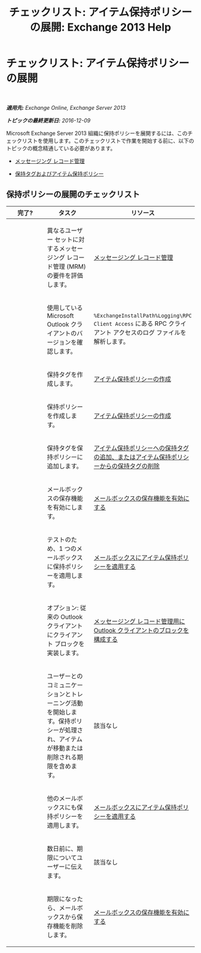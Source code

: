 ﻿---
title: 'チェックリスト: アイテム保持ポリシーの展開: Exchange 2013 Help'
TOCTitle: 'チェックリスト: アイテム保持ポリシーの展開'
ms:assetid: 59e299fd-b6a8-48f5-88ae-dc20dbe32e90
ms:mtpsurl: https://technet.microsoft.com/ja-jp/library/Ee364743(v=EXCHG.150)
ms:contentKeyID: 49896260
ms.date: 04/24/2018
mtps_version: v=EXCHG.150
ms.translationtype: HT
---

# チェックリスト: アイテム保持ポリシーの展開

 

_**適用先:** Exchange Online, Exchange Server 2013_

_**トピックの最終更新日:** 2016-12-09_

Microsoft Exchange Server 2013 組織に保持ポリシーを展開するには、このチェックリストを使用します。このチェックリストで作業を開始する前に、以下のトピックの概念精通している必要があります。

  - [メッセージング レコード管理](messaging-records-management-exchange-2013-help.md)

  - [保持タグおよびアイテム保持ポリシー](retention-tags-and-retention-policies-exchange-2013-help.md)

## 保持ポリシーの展開のチェックリスト


<table>
<colgroup>
<col style="width: 33%" />
<col style="width: 33%" />
<col style="width: 33%" />
</colgroup>
<thead>
<tr class="header">
<th>完了?</th>
<th>タスク</th>
<th>リソース</th>
</tr>
</thead>
<tbody>
<tr class="odd">
<td><p> </p></td>
<td><p>異なるユーザー セットに対するメッセージング レコード管理 (MRM) の要件を評価します。</p></td>
<td><p><a href="messaging-records-management-exchange-2013-help.md">メッセージング レコード管理</a></p></td>
</tr>
<tr class="even">
<td><p><strong> </strong></p></td>
<td><p>使用している Microsoft Outlook クライアントのバージョンを確認します。</p></td>
<td><p><code>%ExchangeInstallPath%Logging\RPC Client Access</code> にある RPC クライアント アクセスのログ ファイルを解析します。</p></td>
</tr>
<tr class="odd">
<td><p> </p></td>
<td><p>保持タグを作成します。</p></td>
<td><p><a href="create-a-retention-policy-exchange-2013-help.md">アイテム保持ポリシーの作成</a></p></td>
</tr>
<tr class="even">
<td><p><strong> </strong></p></td>
<td><p>保持ポリシーを作成します。</p></td>
<td><p><a href="create-a-retention-policy-exchange-2013-help.md">アイテム保持ポリシーの作成</a></p></td>
</tr>
<tr class="odd">
<td><p> </p></td>
<td><p>保持タグを保持ポリシーに追加します。</p></td>
<td><p><a href="add-retention-tags-to-or-remove-retention-tags-from-a-retention-policy-exchange-2013-help.md">アイテム保持ポリシーへの保持タグの追加、またはアイテム保持ポリシーからの保持タグの削除</a></p></td>
</tr>
<tr class="even">
<td><p><strong> </strong></p></td>
<td><p>メールボックスの保存機能を有効にします。</p></td>
<td><p><a href="place-a-mailbox-on-retention-hold-exchange-2013-help.md">メールボックスの保存機能を有効にする</a></p></td>
</tr>
<tr class="odd">
<td><p> </p></td>
<td><p>テストのため、1 つのメールボックスに保持ポリシーを適用します。</p></td>
<td><p><a href="apply-a-retention-policy-to-mailboxes-exchange-2013-help.md">メールボックスにアイテム保持ポリシーを適用する</a></p></td>
</tr>
<tr class="even">
<td><p><strong> </strong></p></td>
<td><p>オプション: 従来の Outlook クライアントにクライアント ブロックを実装します。</p></td>
<td><p><a href="configure-outlook-client-blocking-exchange-2013-help.md">メッセージング レコード管理用に Outlook クライアントのブロックを構成する</a></p></td>
</tr>
<tr class="odd">
<td><p> </p></td>
<td><p>ユーザーとのコミュニケーションとトレーニング活動を開始します。保持ポリシーが処理され、アイテムが移動または削除される期限を含めます。</p></td>
<td><p>該当なし</p></td>
</tr>
<tr class="even">
<td><p><strong> </strong></p></td>
<td><p>他のメールボックスにも保持ポリシーを適用します。</p></td>
<td><p><a href="apply-a-retention-policy-to-mailboxes-exchange-2013-help.md">メールボックスにアイテム保持ポリシーを適用する</a></p></td>
</tr>
<tr class="odd">
<td><p> </p></td>
<td><p>数日前に、期限についてユーザーに伝えます。</p></td>
<td><p>該当なし</p></td>
</tr>
<tr class="even">
<td><p><strong> </strong></p></td>
<td><p>期限になったら、メールボックスから保存機能を削除します。</p></td>
<td><p><a href="place-a-mailbox-on-retention-hold-exchange-2013-help.md">メールボックスの保存機能を有効にする</a></p></td>
</tr>
</tbody>
</table>

